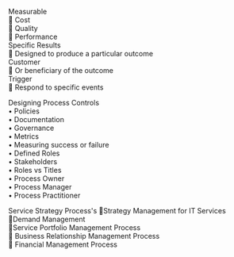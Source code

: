   Measurable  
 Cost  
 Quality  
 Performance  
 Specific Results  
 Designed to produce a particular  outcome  
 Customer  
 Or beneficiary of the outcome  
 Trigger  
 Respond to specific events


Designing Process Controls  
• Policies  
• Documentation  
• Governance  
• Metrics  
• Measuring success or failure  
	• Defined Roles  
			• Stakeholders  
			• Roles vs Titles  
			• Process Owner  
			• Process Manager  
			• Process Practitioner
			
			
			
Service Strategy Process's
Strategy Management for IT Services  
Demand Management  
Service Portfolio Management Process  
 Business Relationship Management Process  
 Financial Management Process